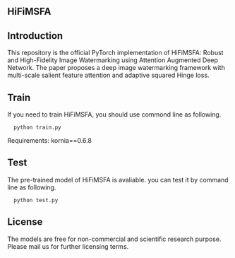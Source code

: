 ## HiFiMSFA

## Introduction
This repository is the official PyTorch implementation of HiFiMSFA: Robust and High-Fidelity Image Watermarking using Attention Augmented Deep Network. The paper proposes a deep image watermarking framework with multi-scale salient feature attention and adaptive squared Hinge loss.

## Train
If you need to train HiFiMSFA, you should use commond line as following.

      python train.py
Requirements: kornia==0.6.8

## Test
The pre-trained model of HiFiMSFA is avaliable. you can test it by command line as following.

      python test.py

## License
The models are free for non-commercial and scientific research purpose. Please mail us for further licensing terms.
